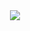 <div align="center">
     <a href="https://www.instagram.com/4lysson_a" target="_blank">
          <img align="center" src="https://i.pinimg.com/originals/39/b2/89/39b289eca8b58a99b29423a4078504fe.gif"/>
     </a>
</div>
